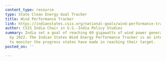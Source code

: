 ```yaml
---
content_type: resource
type: State Clean Energy Goal Tracker
title: Wind Performance Tracker
link: https://indianstates.csis.org/national-goals/wind-performance-tracker/
author: CSIS India Chair in U.S.-India Policy Studies
summary: India set a goal of reaching 60 gigawatts of wind power generation capacity
  by 2022. The Indian States Wind Energy Performance Tracker is an interactive tool
  to monitor the progress states have made in reaching their target.
posted_on: ''

---
```

